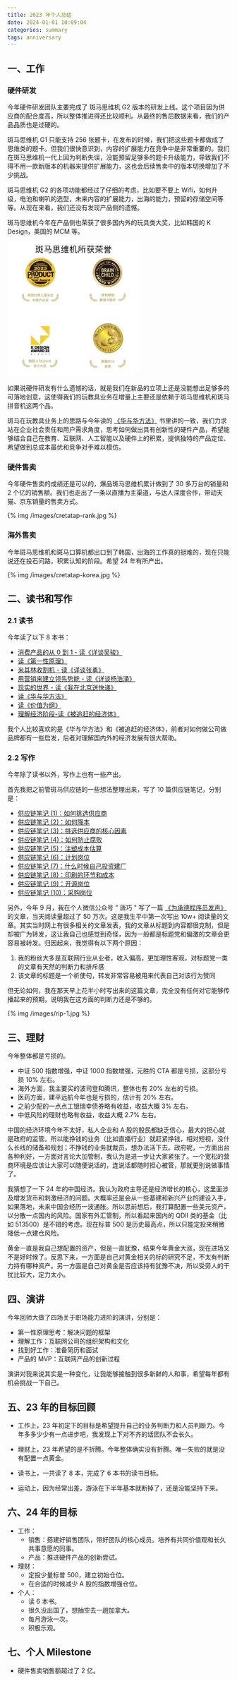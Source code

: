 ```yaml
---
title: 2023 年个人总结
date: 2024-01-01 10:09:04
categories: summary
tags: anniversary
---
```


## 一、工作

### 硬件研发

今年硬件研发团队主要完成了 斑马思维机 G2 版本的研发上线。这个项目因为供应商的配合度高，所以整体推进得还比较顺利。从最终的售后数据来看，我们的产品品质也是过硬的。

斑马思维机 G1 只能支持 256 张题卡，在发布的时候，我们把这些题卡都做成了思维类的题卡。但我们很快意识到，内容的扩展能力在竞争中是非常重要的。我们在斑马思维机一代上因为判断失误，没能预留足够多的题卡升级能力，导致我们不得不用一款新版本的机器来提供扩展能力，这也会后续售卖中的版本切换增加了不少挑战。

斑马思维机 G2 的各项功能都经过了仔细的考虑，比如要不要上 Wifi，如何升级，电池和喇叭的选型，未来内容的扩展能力，出海的能力，预留的存储空间等等。从现在来看，我们还没有发现产品侧的遗憾。

斑马思维机今年在产品侧也荣获了很多国内外的玩具类大奖，比如韩国的 K Design，美国的 MCM 等。

<img src="/images/cretatap-award.jpg" width="300px" />

如果说硬件研发有什么遗憾的话，就是我们在新品的立项上还是没能想出足够多的可落地创意，这使得我们的玩教具业务在增量上主要还是依赖于斑马思维机和斑马拼音机这两个品。

斑马在玩教具业务上的思路与今年读的 [《华与华方法》](/2023/07/18/hua-and-hua-methods-book-summary/) 书里讲的一致，我们力求站在企业社会责任和用户需求角度，思考如何做出具有创新性的硬件产品，希望能够结合自己在教育、互联网、人工智能以及硬件上的积累，提供独特的产品定位、希望做到总成本最优和竞争对手难以模仿。

### 硬件售卖

今年硬件售卖的成绩还是可以的，爆品斑马思维机累计做到了 30 多万台的销量和 2 个亿的销售额。我们也走出了一条以直播为主渠道，与达人深度合作，带动天猫、京东销量的售卖方式。

{% img /images/cretatap-rank.jpg %}


<!--
如果说有什么遗憾，可能就是以下几点。

#### 1、我们不应该在 618 期间主动降价

618 期间，我们的一代思维机从 499 的定价下调到 459，降了 40 块钱。这种降价并没有给我们带来多少销量，反而带来了大量的客诉，特别是达人侧。我们 618 期间更换的赠品也带来了大量的客诉，之前买的用户有一些跑过来要求换成新的赠品。

事后来看，其实投诉的用户占比并不高，但是因为我们的销售主渠道在抖音直播间，所以极少的不满都会在直播间的评论区和达人粉丝群里面形成放大效应。

同时，我们的退差机制太复杂，复杂的机制在直播间是难讲的。我们允许用户更换赠品退差 40，又给不更换赠品的用户补差价 20，用户既理解复杂，又操作复杂。

复盘下来，造成这样的问题，核心原因有两点：

 - 我们是一个新的售卖团队，对于大促的降价行为毫无经验。
 - 我们在 618 机制上的准备提前量不足，缺乏较长时间的讨论和规划。

#### 2、我们在思维机 G2 上的以旧换新机制不够好

我们的以旧换新机制是：旧机不用寄回，新花 499 拍 6 盒语文和英语的题卡，免费得思维机 G2。这个政策的问题是：

 - 用户手里有两个机器，会觉得浪费了，不管你如何说旧机不用寄回，用户会认为羊毛出在羊身上
 - 用户觉得 6 盒题卡 499 的价格虚高，其实还是相当于重新买了新机器

这个政策最终导致一些达人直接拉黑我们，也造成上新期间直播间大量的负面反馈。

如果可以重新选，我会选择要求用户在以上机制的情况下，寄回旧机。同时，增加 299 拍单科题卡的以旧换新机制。

造成这样的原因，主要还是我们向上沟通没能达成一致。常圳非常坚持更简单的售后政策，但我觉得，我们的售后政策在力求简单的情况下，应该让消费者情感上更容易接受。我们的实际方案在情感上还是造成了大多数老用户的不接受。

#### 3、团队整体能力不足

以上是售卖工作上的遗憾，就团队搭建上，我对 futong 的团队管理工作还是不太满意的。futong 是一个有热情有冲劲的人，执行力非常高，也很聪明。但是他毕竟是第一年管团队，所以在管理上还不够成熟。具体体现在：

 - 对下属的指导不够细致，对下属的方案干预很多
 - 对团队的替换意愿不强，没能有比较多的高潜力的团队成员
 - 平级沟通和向上沟通缺乏方式方法，一切以效率为先，为短期效率牺牲了团队成员长期磨合成长的机会

但不管如何，futong 的贡献也是巨大的，很多执行层面上的事情因为他的参与，使得直接结果明显变优。

我与 futong 最大的问题就是不能平等对话，在争论场景下，futong 会非常强硬地打断我的话，也不愿意倾听我的思路。只有在 futong 自己没有形成想法，在他求助的场景下，他才能认真听我的想法。

今年年末他选择离开公司创业，我认为短期会因为调整造成团队的不舒适，但长期来看，是对团队的利好。也祝福 futong 创业成功，他是很有机会做成一些事情的。
-->


### 海外售卖

今年斑马思维机和斑马口算机都出口到了韩国，出海的工作真的挺难的，现在只能说还在投石问路，积累认知的阶段。希望 24 年有所产出。

{% img /images/cretatap-korea.jpg %}

## 二、读书和写作

### 2.1 读书

今年读了以下 8 本书：

 - [消费产品的从 0 到 1 - 读《详谈吴骏》](/2023/03/07/interview-of-wujun-book-summary/)
 - [读《第一性原理》](/2023/03/10/first-principles-summmary/)
 - [米其林收割机 - 读《详谈张勇》](/2023/03/15/interview-of-zhang-yong/)
 - [用营销来建立领先势能 - 读《详谈杨浩涌》](/2023/04/17/interview-of-yanghy/)
 - [现实的世界 - 读《我在北京送快递》](/2023/06/25/my-19-jobs/)
 - [读《华与华方法》](/2023/07/18/hua-and-hua-methods-book-summary/)
 - [读《价值为纲》](/2023/10/22/value-frist-book-summary/)
 - [理解经济阶段-读《被追赶的经济体》](/2023/12/31/the-age-of-country-chasing/)

我个人比较喜欢的是《华与华方法》和《被追赶的经济体》，前者对如何做公司做品牌都有一些启发，后者对理解国内外的经济发展有很大帮助。

### 2.2 写作

今年除了读书以外，写作上也有一些产出。

首先我把之前管斑马供应链的一些想法整理出来，写了 10 篇供应链笔记，分别是：

 * [供应链笔记 (1)：如何挑选供应商](/2023/12/17/supply-chain-1/)
 * [供应链笔记 (2)：如何降本](/2023/12/17/supply-chain-2/)
 * [供应链笔记 (3)：挑选供应商的核心因素](/2023/12/17/supply-chain-3/)
 * [供应链笔记 (4)：如何防止腐败](/2023/12/17/supply-chain-4/)
 * [供应链笔记 (5)：注塑成本估算](/2023/12/17/supply-chain-5/)
 * [供应链笔记 (6)：计划岗位](/2023/12/17/supply-chain-6/)
 * [供应链笔记 (7)：什么时候自己投资建厂](/2023/12/17/supply-chain-7/)
 * [供应链笔记 (8)：印刷的环节和成本](/2023/12/17/supply-chain-8/)
 * [供应链笔记 (9)：开源岗位](/2023/12/17/supply-chain-9/)
 * [供应链笔记 (10)：采购岗位](/2023/12/18/supply-chain-10/)

另外，今年 9 月，我在个人微信公众号 " 唐巧 " 写了一篇 [《为承德程序员发声》](/2023/09/27/stand-up-for-programmer-from-chengde/) 的文章，当天阅读量超过了 50 万次。这是我生平中第一次写出 10w+ 阅读量的文章。其实当时网上有很多相关的文章发表，我的文章从标题到内容都很克制，但是却被广为转发，这让我自己也感觉到奇怪，因为一般都是标题党和偏激的文章会更容易被转发。归因起来，我觉得有以下两个原因：

 1. 我的粉丝大多是互联网行业从业者，收入偏高，更加理性客观，对标题党一类的文章有天然的判断力和排斥感
 2. 该文章的标题是一个祈使句，转发非常容易被用来代表自己对该行为赞同

但无论如何，我在那天早上花半小时写出来的这篇文章，完全没有任何对它能够传播起来的预期，说明我在这方面的判断力还是不够的。

{% img /images/rip-1.jpg %}

## 三、理财

今年整体都是亏损的。

 - 中证 500 指数增强，中证 1000 指数增强，元胜的 CTA 都是亏损，这部分亏损 10% 左右。
 - 海外方面，我主要买的波司登和腾讯，整体也有 20% 左右的亏损。
 - 医药方面，建平远航今年也是亏损的，估计有 20% 左右。
 - 之前少配的一点点工银瑞幸债券略有收益，收益大概 3% 左右。
 - 中低风险的理财也略有收益，收益大概 2.7% 左右。

中国的经济环境今年不太好，私人企业和 A 股的股民都缺乏信心，最大的担心就是政府的监管。所以能挣钱的业务（比如直播行业）就赶紧挣钱，相对短视，没什么长线的储备和规划；不挣钱的业务就裁员，想办法活下去。政府呢，一方面出台各种利好，一方面对言论大加管制，我认为是进一步让大家紧张了。一个宽松的营商环境是应该让大家可以随便说话的，连说话都随时担心被管，那就更别说做事情了。

我猜想了一下 24 年的中国经济。我认为政府主导还是经济增长的核心，这里面涉及增发货币和刺激经济的问题。大概率还是会从一些基建和新兴产业的建设入手，如果落地，未来中国会经历一波通胀。所以思前想后，我打算配置一些美元资产，以分散一点国内的风险。国家有外汇管制，所以看起来国内的 QDII 类的基金（比如 513500）是不错的考虑。现在标普 500 是历史最高点，所以只能定投来稍微降低一点建仓风险。

黄金一直是我自己想配置的资产，但是一直犹豫，结果今年黄金大涨，现在进场又不是好时候了。反思下来，一方面是自己对黄金相关的标的研究不足，不太有判断力持有哪种资产。另一方面是自己对黄金是否应该持有犹豫不决，所以受旁人的干扰比较大，定力太小。

## 四、演讲

今年回师大做了四场关于职场能力进阶的演讲，分别是：
 - 第一性原理思考：解决问题的框架
 - 理解工作：互联网公司的组织架构和文化
 - 找到好工作：准备简历和面试
 - 产品的 MVP：互联网产品的创新过程

演讲对我来说其实是一种变化，让我能够接触到很多新鲜的人和事，希望每年都有机会挑战一下自己。

## 五、23 年的目标回顾

 * 工作上，23 年初定下的目标是希望提升自己的业务判断力和人员判断力。今年多多少少有一点进步吧，我发现上下对不齐的话团队不会长久。

 * 理财上，23 年希望的是不折腾。今年整体确实没有折腾。唯一失败的就是没有配置一点黄金。

 * 读书上，一共读了 8 本，完成了 6 本书的读书目标。

 * 运动上，因为经常出差，游泳在下半年基本就断掉了，还是没能坚持下来。

## 六、24 年的目标

 * 工作：
    * 销售：搭建好销售团队，带好团队的核心成员。培养有共同价值观和长久共事意愿的同事。
    * 产品：推进硬件产品的创新尝试。
 * 理财：
    * 定投少量标普 500，建立初始仓位。
    * 在合适的时候减少 A 股的指数增强仓位。
 * 个人：
    * 读 6 本书。
    * 很久没出国了，想抽空去一趟加拿大。
    * 每月游泳一次。
    * 积极乐观。

## 七、个人 Milestone

 * 硬件售卖销售额超过了 2 亿。
